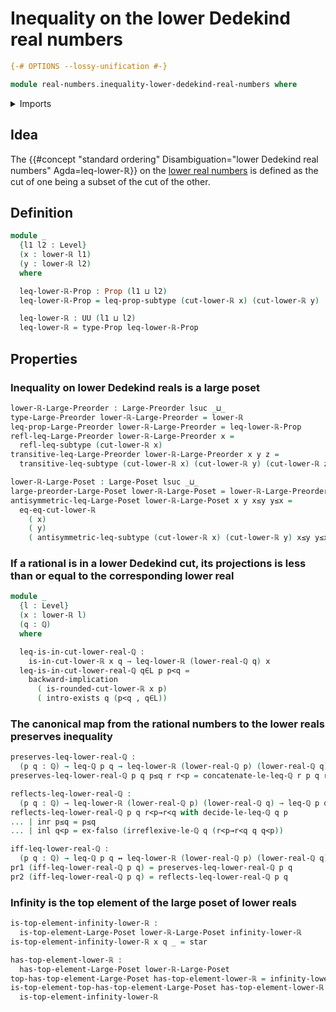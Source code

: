 # Inequality on the lower Dedekind real numbers

```agda
{-# OPTIONS --lossy-unification #-}

module real-numbers.inequality-lower-dedekind-real-numbers where
```

<details><summary>Imports</summary>

```agda
open import elementary-number-theory.inequality-rational-numbers
open import elementary-number-theory.rational-numbers
open import elementary-number-theory.strict-inequality-rational-numbers

open import foundation.coproduct-types
open import foundation.dependent-pair-types
open import foundation.empty-types
open import foundation.existential-quantification
open import foundation.logical-equivalences
open import foundation.negation
open import foundation.powersets
open import foundation.propositions
open import foundation.subtypes
open import foundation.unit-type
open import foundation.universe-levels

open import order-theory.large-posets
open import order-theory.large-preorders
open import order-theory.top-elements-large-posets

open import real-numbers.lower-dedekind-real-numbers
open import real-numbers.rational-lower-dedekind-real-numbers
```

</details>

## Idea

The
{{#concept "standard ordering" Disambiguation="lower Dedekind real numbers" Agda=leq-lower-ℝ}}
on the [lower real numbers](real-numbers.lower-dedekind-real-numbers.md) is
defined as the cut of one being a subset of the cut of the other.

## Definition

```agda
module _
  {l1 l2 : Level}
  (x : lower-ℝ l1)
  (y : lower-ℝ l2)
  where

  leq-lower-ℝ-Prop : Prop (l1 ⊔ l2)
  leq-lower-ℝ-Prop = leq-prop-subtype (cut-lower-ℝ x) (cut-lower-ℝ y)

  leq-lower-ℝ : UU (l1 ⊔ l2)
  leq-lower-ℝ = type-Prop leq-lower-ℝ-Prop
```

## Properties

### Inequality on lower Dedekind reals is a large poset

```agda
lower-ℝ-Large-Preorder : Large-Preorder lsuc _⊔_
type-Large-Preorder lower-ℝ-Large-Preorder = lower-ℝ
leq-prop-Large-Preorder lower-ℝ-Large-Preorder = leq-lower-ℝ-Prop
refl-leq-Large-Preorder lower-ℝ-Large-Preorder x =
  refl-leq-subtype (cut-lower-ℝ x)
transitive-leq-Large-Preorder lower-ℝ-Large-Preorder x y z =
  transitive-leq-subtype (cut-lower-ℝ x) (cut-lower-ℝ y) (cut-lower-ℝ z)

lower-ℝ-Large-Poset : Large-Poset lsuc _⊔_
large-preorder-Large-Poset lower-ℝ-Large-Poset = lower-ℝ-Large-Preorder
antisymmetric-leq-Large-Poset lower-ℝ-Large-Poset x y x≤y y≤x =
  eq-eq-cut-lower-ℝ
    ( x)
    ( y)
    ( antisymmetric-leq-subtype (cut-lower-ℝ x) (cut-lower-ℝ y) x≤y y≤x)
```

### If a rational is in a lower Dedekind cut, its projections is less than or equal to the corresponding lower real

```agda
module _
  {l : Level}
  (x : lower-ℝ l)
  (q : ℚ)
  where

  leq-is-in-cut-lower-real-ℚ :
    is-in-cut-lower-ℝ x q → leq-lower-ℝ (lower-real-ℚ q) x
  leq-is-in-cut-lower-real-ℚ q∈L p p<q =
    backward-implication
      ( is-rounded-cut-lower-ℝ x p)
      ( intro-exists q (p<q , q∈L))
```

### The canonical map from the rational numbers to the lower reals preserves inequality

```agda
preserves-leq-lower-real-ℚ :
  (p q : ℚ) → leq-ℚ p q → leq-lower-ℝ (lower-real-ℚ p) (lower-real-ℚ q)
preserves-leq-lower-real-ℚ p q p≤q r r<p = concatenate-le-leq-ℚ r p q r<p p≤q

reflects-leq-lower-real-ℚ :
  (p q : ℚ) → leq-lower-ℝ (lower-real-ℚ p) (lower-real-ℚ q) → leq-ℚ p q
reflects-leq-lower-real-ℚ p q r<p→r<q with decide-le-leq-ℚ q p
... | inr p≤q = p≤q
... | inl q<p = ex-falso (irreflexive-le-ℚ q (r<p→r<q q q<p))

iff-leq-lower-real-ℚ :
  (p q : ℚ) → leq-ℚ p q ↔ leq-lower-ℝ (lower-real-ℚ p) (lower-real-ℚ q)
pr1 (iff-leq-lower-real-ℚ p q) = preserves-leq-lower-real-ℚ p q
pr2 (iff-leq-lower-real-ℚ p q) = reflects-leq-lower-real-ℚ p q
```

### Infinity is the top element of the large poset of lower reals

```agda
is-top-element-infinity-lower-ℝ :
  is-top-element-Large-Poset lower-ℝ-Large-Poset infinity-lower-ℝ
is-top-element-infinity-lower-ℝ x q _ = star

has-top-element-lower-ℝ :
  has-top-element-Large-Poset lower-ℝ-Large-Poset
top-has-top-element-Large-Poset has-top-element-lower-ℝ = infinity-lower-ℝ
is-top-element-top-has-top-element-Large-Poset has-top-element-lower-ℝ =
  is-top-element-infinity-lower-ℝ
```
